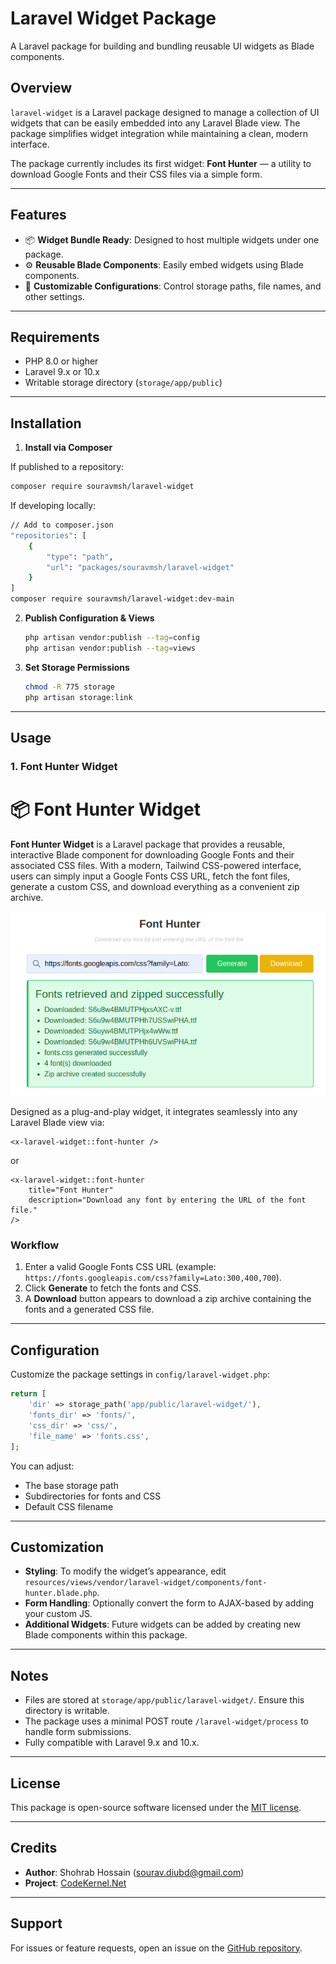 # Laravel Widget Package

A Laravel package for building and bundling reusable UI widgets as Blade components.

## Overview

`laravel-widget` is a Laravel package designed to manage a collection of UI widgets that can be easily embedded into any Laravel Blade view. The package simplifies widget integration while maintaining a clean, modern interface.  

The package currently includes its first widget: **Font Hunter** — a utility to download Google Fonts and their CSS files via a simple form.

---

## Features

- 📦 **Widget Bundle Ready**: Designed to host multiple widgets under one package.
- ⚙️ **Reusable Blade Components**: Easily embed widgets using Blade components.
- 🎨 **Customizable Configurations**: Control storage paths, file names, and other settings.

---

## Requirements

- PHP 8.0 or higher  
- Laravel 9.x or 10.x  
- Writable storage directory (`storage/app/public`)

---

## Installation

1. **Install via Composer**

If published to a repository:
```bash
composer require souravmsh/laravel-widget
```

If developing locally:

```bash
// Add to composer.json
"repositories": [
    {
        "type": "path",
        "url": "packages/souravmsh/laravel-widget"
    }
]
composer require souravmsh/laravel-widget:dev-main
```

2. **Publish Configuration & Views**

   ```bash
   php artisan vendor:publish --tag=config
   php artisan vendor:publish --tag=views
   ```

3. **Set Storage Permissions**

   ```bash
   chmod -R 775 storage
   php artisan storage:link
   ```

---

## Usage

### 1. Font Hunter Widget
# 📦 Font Hunter Widget

**Font Hunter Widget** is a Laravel package that provides a reusable, interactive Blade component for downloading Google Fonts and their associated CSS files. 
With a modern, Tailwind CSS-powered interface, users can simply input a Google Fonts CSS URL, fetch the font files, generate a custom CSS, and download everything as a convenient zip archive.

![Font Hunter Widget Preview](docs/preview1.png)


Designed as a plug-and-play widget, it integrates seamlessly into any Laravel Blade view via:


```blade
<x-laravel-widget::font-hunter />
```
or 
```blade
<x-laravel-widget::font-hunter 
    title="Font Hunter" 
    description="Download any font by entering the URL of the font file."
/>
```

### Workflow

1. Enter a valid Google Fonts CSS URL (example: `https://fonts.googleapis.com/css?family=Lato:300,400,700`).
2. Click **Generate** to fetch the fonts and CSS.
3. A **Download** button appears to download a zip archive containing the fonts and a generated CSS file.

---

## Configuration

Customize the package settings in `config/laravel-widget.php`:

```php
return [
    'dir' => storage_path('app/public/laravel-widget/'),
    'fonts_dir' => 'fonts/',
    'css_dir' => 'css/',
    'file_name' => 'fonts.css',
];
```

You can adjust:

* The base storage path
* Subdirectories for fonts and CSS
* Default CSS filename

---

## Customization

* **Styling**: To modify the widget’s appearance, edit `resources/views/vendor/laravel-widget/components/font-hunter.blade.php`.
* **Form Handling**: Optionally convert the form to AJAX-based by adding your custom JS.
* **Additional Widgets**: Future widgets can be added by creating new Blade components within this package.

---

## Notes

* Files are stored at `storage/app/public/laravel-widget/`. Ensure this directory is writable.
* The package uses a minimal POST route `/laravel-widget/process` to handle form submissions.
* Fully compatible with Laravel 9.x and 10.x.

---

## License

This package is open-source software licensed under the [MIT license](https://opensource.org/licenses/MIT).

---

## Credits

* **Author**: Shohrab Hossain ([sourav.diubd@gmail.com](mailto:sourav.diubd@gmail.com))
* **Project**: [CodeKernel.Net](http://codekernel.net)

---

## Support

For issues or feature requests, open an issue on the [GitHub repository](https://github.com/souravmsh/laravel-widget).

